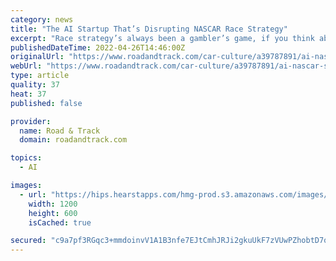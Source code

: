 ```yaml
---
category: news
title: "The AI Startup That’s Disrupting NASCAR Race Strategy"
excerpt: "Race strategy’s always been a gambler’s game, if you think about it. There’s calculation and undeniable risk, bluffing and calling, fear and stakes. It’s not about just your move, but about predicting others’."
publishedDateTime: 2022-04-26T14:46:00Z
originalUrl: "https://www.roadandtrack.com/car-culture/a39787891/ai-nascar-strategy-pit-rho/"
webUrl: "https://www.roadandtrack.com/car-culture/a39787891/ai-nascar-strategy-pit-rho/"
type: article
quality: 37
heat: 37
published: false

provider:
  name: Road & Track
  domain: roadandtrack.com

topics:
  - AI

images:
  - url: "https://hips.hearstapps.com/hmg-prod.s3.amazonaws.com/images/roadandtrack-nascarfinal-1650569709.jpg?crop=1xw:0.9919354838709677xh;center,top&resize=1200:*"
    width: 1200
    height: 600
    isCached: true

secured: "c9a7pf3RGqc3+mmdoinvV1A1B3nfe7EJtCmhJRJi2gkuUkF7zVUwPZhobtD7qDQRoSCIMHnrFG7m1o+TGc4esNleVXLh3jy3gaOI4z6VP/TvsO57biyLIBLxDW6rtQvqrUudhorfXzOsc3yMIyYIlY+8dN+6CimAdHdcNejw92pRE07310wGHMBRG1u1oq2eO7uPoq4bEQJGovh3VQyPUDS0tDeFML0esBDDI9fnGq2nw9C6e19g6mCU6rmb4yyecew1KaygNt9IPbcxxhoW2iz7cC20xW1lYSCb+j/Nxsw1QXkSCLgwOKcz0gce/uTllZeEqdYG9grB/GpeK0GTYpn2feEApX2N/ed28fEGuBA=;uLPjHUPBuJofWrjpFTtOPw=="
---
```


